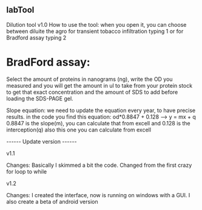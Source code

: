 ## labTool

Dilution tool v1.0
How to use the tool:
when you open it, you can choose between diluite the agro for transient tobacco infiltration typing 1 or for Bradford assay typing 2

# BradFord assay:
Select the amount of proteins in nanograms (ng), write the OD you measured and you will get the amount in ul to take from your protein stock to get that exact concentration and the amount of SDS to add before loading the SDS-PAGE gel.

Slope equation: we need to update the equation every year, to have precise results.
in the code you find this equation: od*0.8847 + 0.128 --> y = mx + q 0.8847 is the slope(m), you can calculate that from excell and 0.128 is the interception(q) also this one you can calculate from excell

------ Update version ------

v1.1

Changes: Basically I skimmed a bit the code. Changed from the first crazy for loop to while

v1.2

Changes: I created the interface, now is running on windows with a GUI. I also create a beta of android version
